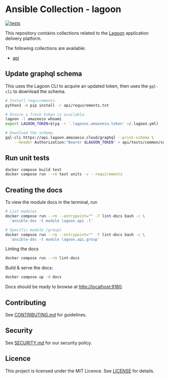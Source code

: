 # Ansible Collection - lagoon
[![tests](https://github.com/salsadigitalauorg/lagoon_ansible_collection/actions/workflows/test.yml/badge.svg)](https://github.com/salsadigitalauorg/lagoon_ansible_collection/actions/workflows/test.yml)

This repository contains collections related to the [Lagoon](https://github.com/uselagoon/lagoon) application delivery platform.

The following collections are available:

* [api](/api)

## Update graphql schema
This uses the Lagoon CLI to acquire an updated token, then uses the `gql-cli` to download the schema.

```sh
# Install requirements.
python3 -m pip install -r api/requirements.txt

# Ensure a fresh token is available.
lagoon -l amazeeio whoami
export LAGOON_TOKEN=$(yq -r '.lagoons.amazeeio.token' ~/.lagoon.yml)

# Download the schema.
gql-cli https://api.lagoon.amazeeio.cloud/graphql --print-schema \
    --header Authorization:"Bearer $LAGOON_TOKEN" > api/tests/common/schema.graphql
```

## Run unit tests
```sh
docker compose build test
docker compose run --rm test units -v --requirements
```

## Creating the docs

To view the module docs in the terminal, run
```sh
# List modules
docker compose run --rm --entrypoint="" -T lint-docs bash -c \
  'ansible-doc -t module lagoon.api -l'

# Specific module (group)
docker compose run --rm --entrypoint="" -T lint-docs bash -c \
  'ansible-doc -t module lagoon.api.group'
```

Linting the docs
```sh
docker compose run --rm lint-docs
```

Build & serve the docs:
```sh
docker compose up -d docs
```

Docs should be ready to browse at [http://localhost:9180](http://localhost:9180).


## Contributing

See [CONTRIBUTING.md](CONTRIBUTING.md) for guidelines.

## Security

See [SECURITY.md](SECURITY.md) for our security policy.

## Licence

This project is licensed under the MIT Licence. See [LICENSE](LICENSE) for details.